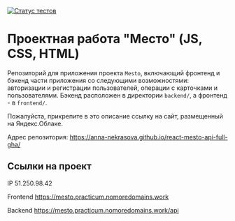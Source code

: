 [![Статус тестов](../../actions/workflows/tests.yml/badge.svg)](../../actions/workflows/tests.yml)

# Проектная работа "Место" (JS, CSS, HTML)
Репозиторий для приложения проекта `Mesto`, включающий фронтенд и бэкенд части приложения со следующими возможностями: авторизации и регистрации пользователей, операции с карточками и пользователями. Бэкенд расположен в директории `backend/`, а фронтенд - в `frontend/`. 
  
Пожалуйста, прикрепите в это описание ссылку на сайт, размещенный на Яндекс.Облаке.

Адрес репозитория: https://anna-nekrasova.github.io/react-mesto-api-full-gha/

## Ссылки на проект

IP 51.250.98.42

Frontend https://mesto.practicum.nomoredomains.work

Backend https://mesto.practicum.nomoredomains.work/api
